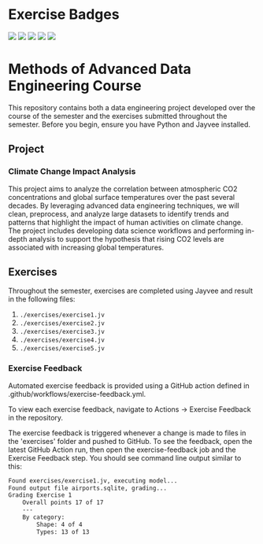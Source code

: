 # Exercise Badges

![](https://byob.yarr.is/kimiasedighi/made-template/score_ex1) ![](https://byob.yarr.is/kimiasedighi/made-template/score_ex2) ![](https://byob.yarr.is/kimiasedighi/made-template/score_ex3) ![](https://byob.yarr.is/kimiasedighi/made-template/score_ex4) ![](https://byob.yarr.is/kimiasedighi/made-template/score_ex5)

# Methods of Advanced Data Engineering Course
This repository contains both a data engineering project developed over the course of the semester and the exercises submitted throughout the semester. Before you begin, ensure you have Python and Jayvee installed.

## Project
### Climate Change Impact Analysis
This project aims to analyze the correlation between atmospheric CO2 concentrations and global surface temperatures over the past several decades. By leveraging advanced data engineering techniques, we will clean, preprocess, and analyze large datasets to identify trends and patterns that highlight the impact of human activities on climate change. The project includes developing data science workflows and performing in-depth analysis to support the hypothesis that rising CO2 levels are associated with increasing global temperatures.

## Exercises
Throughout the semester, exercises are completed using Jayvee and result in the following files:

1. `./exercises/exercise1.jv`
2. `./exercises/exercise2.jv`
3. `./exercises/exercise3.jv`
4. `./exercises/exercise4.jv`
5. `./exercises/exercise5.jv`

### Exercise Feedback
Automated exercise feedback is provided using a GitHub action defined in .github/workflows/exercise-feedback.yml.

To view each exercise feedback, navigate to Actions -> Exercise Feedback in the repository.

The exercise feedback is triggered whenever a change is made to files in the 'exercises' folder and pushed to GitHub. To see the feedback, open the latest GitHub Action run, then open the exercise-feedback job and the Exercise Feedback step. You should see command line output similar to this:

```sh
Found exercises/exercise1.jv, executing model...
Found output file airports.sqlite, grading...
Grading Exercise 1
	Overall points 17 of 17
	---
	By category:
		Shape: 4 of 4
		Types: 13 of 13
```
